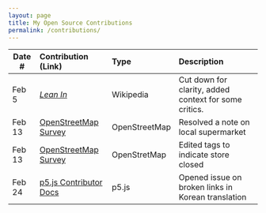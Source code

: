 ```yaml
---
layout: page
title: My Open Source Contributions
permalink: /contributions/
---
```


<!--
Type of the contribution should be "Wikipedia edit", "OpenStreet Map feature", "Documentation", "Course website", "Blog",
"Browser Add-on", etc.

The description should include a brief summary of what you did.

The link should bring us to a public page that shows your contribution. 

Replace the first row with your own contribution. 

-->





| Date #       | Contribution (Link)  | Type  | Description |
|---|:---|:---|:---|
| Feb 5   | [*Lean In*](https://en.wikipedia.org/w/index.php?title=Lean_In&oldid=prev&diff=1137724360)   | Wikipedia    |   Cut down for clarity, added context for some critics.   |
| Feb 13   | [OpenStreetMap Survey](https://www.openstreetmap.org/note/3533289)     | OpenStreetMap    | Resolved a note on local supermarket    |
| Feb 13    | [OpenStreetMap Survey](https://www.openstreetmap.org/changeset/132512566)    | OpenStretMap    | Edited tags to indicate store closed     |
| Feb 24    | [p5.js Contributor Docs](https://github.com/processing/p5.js-website/issues/1330)    | p5.js    | Opened issue on broken links in Korean translation     |